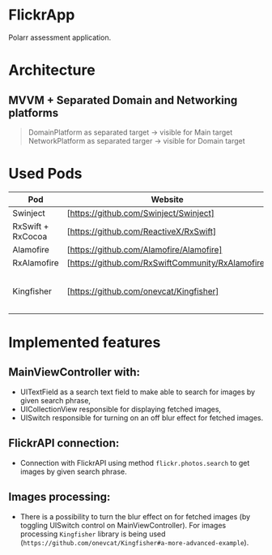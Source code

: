 # FlickrApp
Polarr assessment application.

# Architecture
## MVVM + Separated Domain and Networking platforms
> DomainPlatform as separated target -> visible for Main target
> NetworkPlatform as separated targer -> visible for Domain target

# Used Pods
| Pod | Website | Used for |
| ------ | ------ | ------ |
| Swinject | [https://github.com/Swinject/Swinject] | DI |
| RxSwift + RxCocoa | [https://github.com/ReactiveX/RxSwift] | Core + Bindings |
| Alamofire | [https://github.com/Alamofire/Alamofire] | Networking |
| RxAlamofire | [https://github.com/RxSwiftCommunity/RxAlamofire] | Networking |
| Kingfisher | [https://github.com/onevcat/Kingfisher]| Images fetching and processing |

# Implemented features
## MainViewController with:
* UITextField as a search text field to make able to search for images by given search phrase,
* UICollectionView responsible for displaying fetched images,
* UISwitch responsible for turning on an off blur effect for fetched images.

## FlickrAPI connection:
* Connection with FlickrAPI using method `flickr.photos.search` to get images by given search phrase.

## Images processing:
* There is a possibility to turn the blur effect on for fetched images (by toggling UISwitch control on MainViewController). For images processing `Kingfisher` library is being used (`https://github.com/onevcat/Kingfisher#a-more-advanced-example`).

